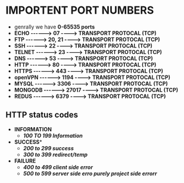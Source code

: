 # IMPORTENT PORT NUMBERS
* genrally we have **0-65535 ports**
*    **ECHO             ------>    07             ----> TRANSPORT PROTOCAL (TCP)**    
*    **FTP              ------>    20, 21         ----> TRANSPORT PROTOCAL (TCP)**     
*    **SSH              ------>    22             ----> TRANSPORT PROTOCAL (TCP)** 
*    **TELNET           ------>    23             ----> TRANSPORT PROTOCAL (TCP)** 
*    **DNS              ------>    53             ----> TRANSPORT PROTOCAL (TCP)** 
*    **HTTP             ------>    80             ----> TRANSPORT PROTOCAL (TCP)** 
*    **HTTPS            ------>    443            ----> TRANSPORT PROTOCAL (TCP)** 
*    **openVPN          ------>    1194           ----> TRANSPORT PROTOCAL (TCP)** 
*    **MYSQL            ------>    3306           ----> TRANSPORT PROTOCAL (TCP)** 
*    **MONGODB          ------>    27017          ----> TRANSPORT PROTOCAL (TCP)** 
*    **REDUS            ------>    6379           ----> TRANSPORT PROTOCAL (TCP)**


## HTTP status codes
* **INFORMATION**
    * ***100 TO 199 Information***
* **SUCCESS*** 
    * ***200 to 299 success***
    * ***300 to 399 redirect/temp***
* **FAILURE**
    * ***400 to 499 client side error***
    * ***500 to 599 server side erro purely project side errorr***    